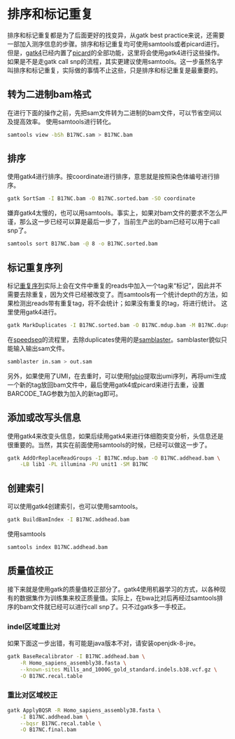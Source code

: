 # 排序和标记重复
排序和标记重复都是为了后面更好的找变异，从gatk best practice来说，还需要一部加入测序信息的步骤。排序和标记重复均可使用samtools或者picard进行。但是，[gatk4](https://software.broadinstitute.org/gatk/download)已经内置了[picard](https://broadinstitute.github.io/picard/)的全部功能，这里将会使用gatk4进行这些操作。如果是不是走gatk call snp的流程，其实更建议使用samtools。这一步虽然名字叫排序和标记重复，实际做的事情不止这些，只是排序和标记重复是最重要的。

## 转为二进制bam格式
在进行下面的操作之前，先把sam文件转为二进制的bam文件，可以节省空间以及提高效率。
使用samtools进行转化。
```bash
samtools view -bSh B17NC.sam > B17NC.bam
```

## 排序
使用gatk4进行排序。按coordinate进行排序，意思就是按照染色体编号进行排序。
```bash
gatk SortSam -I B17NC.bam -O B17NC.sorted.bam -SO coordinate
```

嫌弃gatk4太慢的，也可以用samtools。事实上，如果对bam文件的要求不怎么严谨，那么这一步已经可以算是最后一步了，当前生产出的bam已经可以用于call snp了。
```bash
samtools sort B17NC.bam -@ 8 -o B17NC.sorted.bam
```

## 标记重复序列
标记[重复序列](http://seqanswers.com/forums/showthread.php?t=6854)实际上会在文件中重复的reads中加入一个tag来“标记”，因此并不需要去除重复，因为文件已经被改变了。而samtools有一个统计depth的方法，如果检测出reads带有重复tag，将不会统计；如果没有重复的tag，将进行统计。
这里使用gatk4进行。

```bash
gatk MarkDuplicates -I B17NC.sorted.bam -O B17NC.mdup.bam -M B17NC.dups.txt
```

在[speedseq](https://github.com/hall-lab/speedseq)的流程里，去除duplicates使用的是[samblaster](https://github.com/GregoryFaust/samblaster)。samblaster貌似只能输入输出sam文件。
```bash
samblaster in.sam > out.sam
```

另外，如果使用了UMI，在去重时，可以使用[fgbio](https://github.com/fulcrumgenomics/fgbio)提取出umi序列，再将umi生成一个新的tag放回bam文件中，最后使用gatk4或picard来进行去重，设置BARCODE_TAG参数为加入的新tag即可。


## 添加或改写头信息
使用gatk4来改变头信息，如果后续用gatk4来进行体细胞突变分析，头信息还是很重要的。当然，其实在前面使用samtools的时候，已经可以做这一步了。
```bash
gatk AddOrReplaceReadGroups -I B17NC.mdup.bam -O B17NC.addhead.bam \
	-LB lib1 -PL illumina -PU unit1 -SM B17NC
```

## 创建索引
可以使用gatk4创建索引，也可以使用samtools。
```bash
gatk BuildBamIndex -I B17NC.addhead.bam
```

使用samtools
```bash
samtools index B17NC.addhead.bam
```

## 质量值校正
接下来就是使用gatk的质量值校正部分了。gatk4使用机器学习的方式，以各种现有的数据集作为训练集来校正质量值。实际上，在bwa比对后再经过samtools排序的bam文件就已经可以进行call snp了。只不过gatk多一手校正。

### indel区域重比对
如果下面这一步出错，有可能是java版本不对，请安装openjdk-8-jre。
```bash
gatk BaseRecalibrator -I B17NC.addhead.bam \
	-R Homo_sapiens_assembly38.fasta \
	--known-sites Mills_and_1000G_gold_standard.indels.b38.vcf.gz \
	-O B17NC.recal.table
```

### 重比对区域校正
```bash
gatk ApplyBQSR -R Homo_sapiens_assembly38.fasta \
	-I B17NC.addhead.bam \
	--bqsr B17NC.recal.table \
	-O B17NC.final.bam
```







